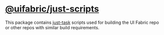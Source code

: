 # [@uifabric/just-scripts](http://dev.microsoft.com/fabric)

This package contains [just-task](https://microsoft.github.io/just/) scripts used for building the UI Fabric repo or other repos with similar build requirements.
